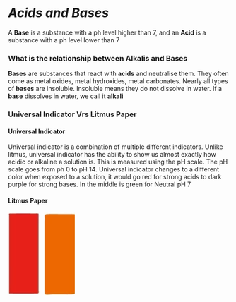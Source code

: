 # *Acids and Bases*

A **Base** is a substance with a ph level higher than 7, and an **Acid** is a substance with a ph level lower than 7


### What is the relationship between Alkalis and Bases
**Bases** are substances that react with **acids** and neutralise them. They often come as metal oxides, metal hydroxides, metal carbonates. Nearly all types of **bases** are insoluble. Insoluble means they do not dissolve in water. If a **base** dissolves in water, we call it **alkali**

### Universal Indicator Vrs Litmus Paper
#### Universal Indicator
Universal indicator is a combination of multiple different indicators. Unlike litmus, universal indicator has the ability to show us almost exactly how acidic or alkaline a solution is. This is measured using the pH scale. The pH scale goes from ph 0 to pH 14. Universal indicator changes to a different color when exposed to a solution, it would go red for strong acids to dark purple for strong bases. In the middle is green for Neutral pH 7

#### Litmus Paper


[<img src="https://raw.githubusercontent.com/militaryk/SchoolProject/master/images/rand/red1.png"
     alt="Scouts"
     ahref="https://militaryk.github.io/SchoolProject/"
     style="float: left; margin-right: 10px;" />]()[<img src="https://raw.githubusercontent.com/militaryk/SchoolProject/master/images/rand/orange1.png"
     alt="Scouts"
     ahref="https://militaryk.github.io/SchoolProject/"
     style="float: left; margin-right: 10px;" />]()
